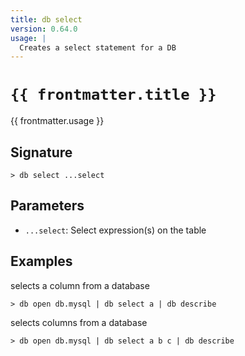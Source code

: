 ```yaml
---
title: db select
version: 0.64.0
usage: |
  Creates a select statement for a DB
---
```


<script>
  import { usePageFrontmatter } from '@vuepress/client';
  export default { computed: { frontmatter() { return usePageFrontmatter().value; } } }
</script>

# <code>{{ frontmatter.title }}</code>

<div style='white-space: pre-wrap;'>{{ frontmatter.usage }}</div>

## Signature

```> db select ...select```

## Parameters

 -  `...select`: Select expression(s) on the table

## Examples

selects a column from a database
```shell
> db open db.mysql | db select a | db describe
```

selects columns from a database
```shell
> db open db.mysql | db select a b c | db describe
```
